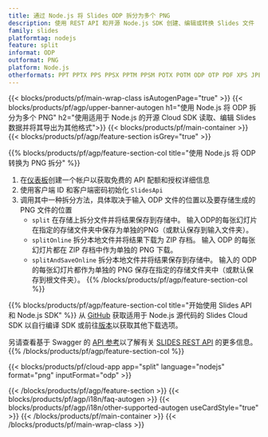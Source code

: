 ```yaml
---
title: 通过 Node.js 将 Slides ODP 拆分为多个 PNG
description: 使用 REST API 和开源 Node.js SDK 创建、编辑或转换 Slides 文件
family: slides
platformtag: nodejs
feature: split
informat: ODP
outformat: PNG
platform: Node.js
otherformats: PPT PPTX PPS PPSX PPTM PPSM POTX POTM ODP OTP PDF XPS JPEG BMP TIFF SVG HTML5 GIF XAML
---
```


{{< blocks/products/pf/main-wrap-class isAutogenPage="true" >}}
{{< blocks/products/pf/agp/upper-banner-autogen h1="使用 Node.js 将 ODP 拆分为多个 PNG" h2="使用适用于 Node.js 的开源 Cloud SDK 读取、编辑 Slides 数据并将其导出为其他格式">}}
{{< blocks/products/pf/main-container >}}
{{< blocks/products/pf/agp/feature-section isGrey="true" >}}

{{% blocks/products/pf/agp/feature-section-col title="使用 Node.js 将 ODP 转换为 PNG 拆分" %}}
1. 在<a href="https://dashboard.aspose.cloud/">仪表板</a>创建一个帐户以获取免费的 API 配额和授权详细信息
1. 使用客户端 ID 和客户端密码初始化 ```SlidesApi```
1. 调用其中一种拆分方法，具体取决于输入 ODP 文件的位置以及要存储生成的 PNG 文件的位置
    - ```split``` 在存储上拆分文件并将结果保存到存储中。 输入ODP的每张幻灯片在指定的存储文件夹中保存为单独的PNG（或默认保存到输入文件夹）。
    - ```splitOnline``` 拆分本地文件并将结果下载为 ZIP 存档。 输入 ODP 的每张幻灯片都在 ZIP 存档中作为单独的 PNG 下载。
    - ```splitAndSaveOnline``` 拆分本地文件并将结果保存到存储中。 输入的 ODP 的每张幻灯片都作为单独的 PNG 保存在指定的存储文件夹中（或默认保存到根文件夹）。
{{% /blocks/products/pf/agp/feature-section-col %}}

{{% blocks/products/pf/agp/feature-section-col title="开始使用 Slides API 和 Node.js SDK" %}}
从 [GitHub](https://github.com/aspose-slides-cloud/aspose-slides-cloud-nodejs) 获取适用于 Node.js 源代码的 Slides Cloud SDK 以自行编译 SDK 或前往[版本](https://releases.aspose.cloud/)以获取其他下载选项。
 
另请查看基于 Swagger 的 [API 参考](https://apireference.aspose.cloud/slides/)以了解有关 [SLIDES REST API](https://products.aspose.cloud/slides/curl/) 的更多信息。
{{% /blocks/products/pf/agp/feature-section-col %}}

{{< blocks/products/pf/cloud-app app="split" language="nodejs" format="png" inputFormat="odp" >}}

{{< /blocks/products/pf/agp/feature-section >}}
{{< blocks/products/pf/agp/i18n/faq-autogen >}}
{{< blocks/products/pf/agp/i18n/other-supported-autogen useCardStyle="true" >}}
{{< /blocks/products/pf/main-container >}}
{{< /blocks/products/pf/main-wrap-class >}}